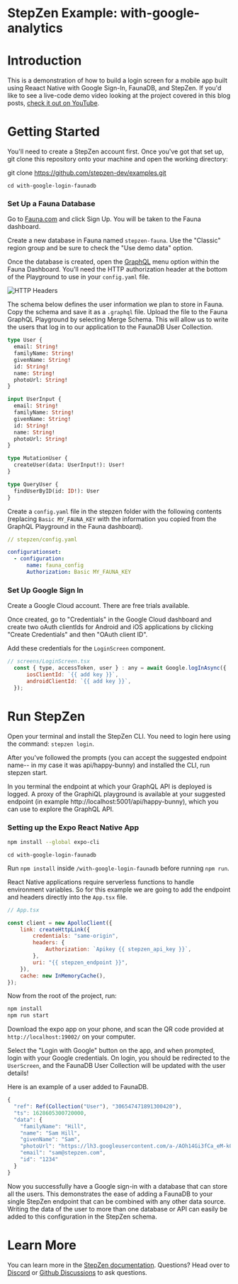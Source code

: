 # StepZen Example: with-google-analytics

# Introduction

This is a demonstration of how to build a login screen for a mobile app built using Reaact Native with Google Sign-In, FaunaDB, and StepZen. If you'd like to see a live-code demo video looking at the project covered in this blog posts, [check it out on YouTube](https://www.youtube.com/watch?v=8nzJdgrZ7FQ).

# Getting Started

You'll need to create a StepZen account first. Once you've got that set up, git clone this repository onto your machine and open the working directory:

git clone https://github.com/stepzen-dev/examples.git

`cd with-google-login-faunadb`

### Set Up a Fauna Database

Go to [Fauna.com](https://fauna.com) and click Sign Up. You will be taken to the Fauna dashboard.

Create a new database in Fauna named `stepzen-fauna`. Use the "Classic" region group and be sure to check the "Use demo data" option.

Once the database is created, open the [GraphQL](https://dashboard.fauna.com/graphql/@db/global/stepzen-fauna) menu option within the Fauna Dashboard. You'll need the HTTP authorization header at the bottom of the Playground to use in your `config.yaml` file.

![HTTP Headers](/images/blog/85rtr7kmp97zyiee9a0o.png)

The schema below defines the user information we plan to store in Fauna. Copy the schema and save it as a `.graphql` file. Upload the file to the Fauna GraphQL Playground by selecting Merge Schema. This will allow us to write the users that log in to our application to the FaunaDB User Collection.

```graphql
type User {
  email: String!
  familyName: String!
  givenName: String!
  id: String!
  name: String!
  photoUrl: String!
}

input UserInput {
  email: String!
  familyName: String!
  givenName: String!
  id: String!
  name: String!
  photoUrl: String!
}

type MutationUser {
  createUser(data: UserInput!): User!
}

type QueryUser {
  findUserByID(id: ID!): User
}
```

Create a `config.yaml` file in the stepzen folder with the following contents (replacing `Basic MY_FAUNA_KEY` with the information you copied from the GraphQL Playground in the Fauna dashboard).

```yaml
// stepzen/config.yaml

configurationset:
  - configuration:
      name: fauna_config
      Authorization: Basic MY_FAUNA_KEY
```

### Set Up Google Sign In

Create a Google Cloud account. There are free trials available.

Once created, go to "Credentials" in the Google Cloud dashboard and create two oAuth clientIds for Android and iOS applications by clicking "Create Credentials" and then "OAuth client ID".

Add these credentials for the `LoginScreen` component.

```javascript
// screens/LoginScreen.tsx
  const { type, accessToken, user } : any = await Google.logInAsync({
      iosClientId: `{{ add key }}`,
      androidClientId: `{{ add key }}`,
  });
```

# Run StepZen

Open your terminal and install the StepZen CLI. You need to login here using the command: `stepzen login`.

After you've followed the prompts (you can accept the suggested endpoint name-- in my case it was api/happy-bunny) and installed the CLI, run stepzen start.

In you terminal the endpoint at which your GraphQL API is deployed is logged. A proxy of the GraphiQL playground is available at your suggested endpoint (in example http://localhost:5001/api/happy-bunny), which you can use to explore the GraphQL API.

### Setting up the Expo React Native App

```bash
npm install --global expo-cli
```

`cd with-google-login-faunadb`

Run `npm install` inside `/with-google-login-faunadb` before running `npm run`.

React Native applications require serverless functions to handle environment variables. So for this example we are going to add the endpoint and headers directly into the `App.tsx` file.

```javascript
// App.tsx

const client = new ApolloClient({
	link: createHttpLink({
		credentials: "same-origin",
		headers: {
			Authorization: `Apikey {{ stepzen_api_key }}`,
		},
		uri: "{{ stepzen_endpoint }}",
	}),
	cache: new InMemoryCache(),
});
```

Now from the root of the project, run:

```bash
npm install
npm run start
```

Download the expo app on your phone, and scan the QR code provided at `http://localhost:19002/` on your computer.

Select the "Login with Google" button on the app, and when prompted, login with your Google credentials. On login, you should be redirected to the `UserScreen`, and the FaunaDB User Collection will be updated with the user details!

Here is an example of a user added to FaunaDB.

```javascript
{
  "ref": Ref(Collection("User"), "306547471891300420"),
  "ts": 1628605300720000,
  "data": {
    "familyName": "Hill",
    "name": "Sam Hill",
    "givenName": "Sam",
    "photoUrl": "https://lh3.googleusercontent.com/a-/AOh14Gi3fCa_eM-k0vLZK5z1gChGA0RS_3C-OhyIp8ml=s96-c",
    "email": "sam@stepzen.com",
    "id": "1234"
  }
}
```

Now you successfully have a Google sign-in with a database that can store all the users. This demonstrates the ease of adding a FaunaDB to your single StepZen endpoint that can be combined with any other data source. Writing the data of the user to more than one database or API can easily be added to this configuration in the StepZen schema.

# Learn More

You can learn more in the [StepZen documentation](https://stepzen.com/docs). Questions? Head over to [Discord](https://discord.com/invite/9k2VdPn2FR) or [Github Discussions](https://github.com/stepzen-dev/examples/discussions) to ask questions.
